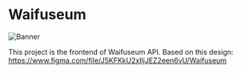 # Waifuseum

![Banner](https://cdn.discordapp.com/attachments/946013429200723989/986156087189340190/banner.png)

This project is the frontend of Waifuseum API. Based on this design: https://www.figma.com/file/J5KFKkU2xIljJEZ2een6vU/Waifuseum

